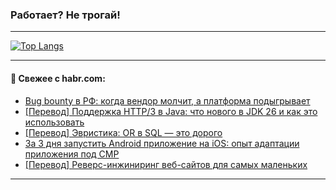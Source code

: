 ### Работает? Не трогай!

---
<!--
#### 🛠️ Technical stack:

![Java](https://img.shields.io/badge/Java-informational?logo=Oracle&style=flat&logoColor=white&color=FF4500)
![Kotlin](https://img.shields.io/badge/Kotlin-informational?logo=Kotlin&style=flat&logoColor=white&color=774D97)
![TS](https://img.shields.io/badge/TypeScript-informational?logo=typeScript&style=flat&logoColor=black&color=017acc)
![Python](https://img.shields.io/badge/Python-informational?logo=Python&style=flat&logoColor=black&color=ffdd54) <br>
![Spring](https://img.shields.io/badge/Spring-informational?logo=Spring&style=flat&logoColor=white&color=6DB33F) 
![SpringBoot](https://img.shields.io/badge/SpringBoot-informational?logo=SpringBoot&style=flat&logoColor=white&color=6DB33F)
![Nest](https://img.shields.io/badge/NestJS-informational?logo=NestJS&style=flat&logoColor=white&color=E0234E) 
![NodeJS](https://img.shields.io/badge/NodeJS-informational?logo=node.js&style=flat&logoColor=white&color=70A760)<br>
![PostgreSQL](https://img.shields.io/badge/PostgreSQL-informational?logo=PostgreSQL&style=flat&logoColor=white&color=DAA520)
![MongoDB](https://img.shields.io/badge/MongoDB-informational?logo=MongoDB&style=flat&logoColor=white&color=870000)
![Apache](https://img.shields.io/badge/Apache-informational?logo=apache&style=flat&logoColor=white&color=f74e28)

___ 
-->

<!--- #### 🛠️ : --->

[![Top Langs](https://github-readme-stats-82jvfl3w3-advtsettinggmailcoms-projects.vercel.app/api/top-langs/?username=zloylis&langs_count=10&hide_title=true&title_color=e6edf3&size_weight=0.5&count_weight=0.5&layout=compact&hide_progress=true&hide_border=true&theme=dracula&hide=css,makefile,cmake)](https://github.com/zloylis)

<!---


####  :octocat:&nbsp;&nbsp; Статистика:

![GitHub stats](https://github-readme-stats-u2qms2cxw-advtsettinggmailcoms-projects.vercel.app/api?username=zloylis&show_icons=true&hide_border=true&theme=dracula&title_color=e6edf3&include_all_commits=true&count_private=true&hide_rank=false&hide_title=true&rank_icon=github)
-->
---

#### 💬 Свежее с habr.com:

<!-- BLOG-POST-LIST:START -->
- [Bug bounty в РФ: когда вендор молчит, а платформа подыгрывает](https://habr.com/ru/articles/960024/?utm_source=habrahabr&utm_medium=rss&utm_campaign=960024)
- [[Перевод] Поддержка HTTP/3 в Java: что нового в JDK 26 и как это использовать](https://habr.com/ru/companies/spring_aio/articles/959850/?utm_source=habrahabr&utm_medium=rss&utm_campaign=959850)
- [[Перевод] Эвристика: OR в SQL — это дорого](https://habr.com/ru/companies/postgrespro/articles/953506/?utm_source=habrahabr&utm_medium=rss&utm_campaign=953506)
- [За 3 дня запустить Android приложение на iOS: опыт адаптации приложения под CMP](https://habr.com/ru/companies/kts/articles/959950/?utm_source=habrahabr&utm_medium=rss&utm_campaign=959950)
- [[Перевод] Реверс-инжиниринг веб-сайтов для самых маленьких](https://habr.com/ru/companies/otus/articles/959214/?utm_source=habrahabr&utm_medium=rss&utm_campaign=959214)
<!-- BLOG-POST-LIST:END -->

---
